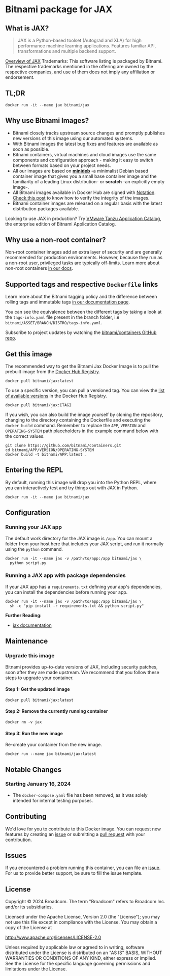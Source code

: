 # Bitnami package for JAX

## What is JAX?

> JAX is a Python-based toolset (Autograd and XLA) for high performance machine learning applications. Features familiar API, transformations and multiple backend support.

[Overview of JAX](https://jax.readthedocs.io)
Trademarks: This software listing is packaged by Bitnami. The respective trademarks mentioned in the offering are owned by the respective companies, and use of them does not imply any affiliation or endorsement.

## TL;DR

```console
docker run -it --name jax bitnami/jax
```

## Why use Bitnami Images?

* Bitnami closely tracks upstream source changes and promptly publishes new versions of this image using our automated systems.
* With Bitnami images the latest bug fixes and features are available as soon as possible.
* Bitnami containers, virtual machines and cloud images use the same components and configuration approach - making it easy to switch between formats based on your project needs.
* All our images are based on [**minideb**](https://github.com/bitnami/minideb) -a minimalist Debian based container image that gives you a small base container image and the familiarity of a leading Linux distribution- or **scratch** -an explicitly empty image-.
* All Bitnami images available in Docker Hub are signed with [Notation](https://notaryproject.dev/). [Check this post](https://blog.bitnami.com/2024/03/bitnami-packaged-containers-and-helm.html) to know how to verify the integrity of the images.
* Bitnami container images are released on a regular basis with the latest distribution packages available.

Looking to use JAX in production? Try [VMware Tanzu Application Catalog](https://bitnami.com/enterprise), the enterprise edition of Bitnami Application Catalog.

## Why use a non-root container?

Non-root container images add an extra layer of security and are generally recommended for production environments. However, because they run as a non-root user, privileged tasks are typically off-limits. Learn more about non-root containers [in our docs](https://docs.bitnami.com/tutorials/work-with-non-root-containers/).

## Supported tags and respective `Dockerfile` links

Learn more about the Bitnami tagging policy and the difference between rolling tags and immutable tags [in our documentation page](https://docs.bitnami.com/tutorials/understand-rolling-tags-containers/).

You can see the equivalence between the different tags by taking a look at the `tags-info.yaml` file present in the branch folder, i.e `bitnami/ASSET/BRANCH/DISTRO/tags-info.yaml`.

Subscribe to project updates by watching the [bitnami/containers GitHub repo](https://github.com/bitnami/containers).

## Get this image

The recommended way to get the Bitnami Jax Docker Image is to pull the prebuilt image from the [Docker Hub Registry](https://hub.docker.com/r/bitnami/jax).

```console
docker pull bitnami/jax:latest
```

To use a specific version, you can pull a versioned tag. You can view the [list of available versions](https://hub.docker.com/r/bitnami/jax/tags/) in the Docker Hub Registry.

```console
docker pull bitnami/jax:[TAG]
```

If you wish, you can also build the image yourself by cloning the repository, changing to the directory containing the Dockerfile and executing the `docker build` command. Remember to replace the `APP`, `VERSION` and `OPERATING-SYSTEM` path placeholders in the example command below with the correct values.

```console
git clone https://github.com/bitnami/containers.git
cd bitnami/APP/VERSION/OPERATING-SYSTEM
docker build -t bitnami/APP:latest .
```

## Entering the REPL

By default, running this image will drop you into the Python REPL, where you can interactively test and try things out with JAX in Python.

```console
docker run -it --name jax bitnami/jax
```

## Configuration

### Running your JAX app

The default work directory for the JAX image is `/app`. You can mount a folder from your host here that includes your JAX script, and run it normally using the `python` command.

```console
docker run -it --name jax -v /path/to/app:/app bitnami/jax \
  python script.py
```

### Running a JAX app with package dependencies

If your JAX app has a `requirements.txt` defining your app's dependencies, you can install the dependencies before running your app.

```console
docker run -it --name jax -v /path/to/app:/app bitnami/jax \
  sh -c "pip install -r requirements.txt && python script.py"
```

**Further Reading:**

- [jax documentation](https://jax.readthedocs.iodocs/)

## Maintenance

### Upgrade this image

Bitnami provides up-to-date versions of JAX, including security patches, soon after they are made upstream. We recommend that you follow these steps to upgrade your container.

#### Step 1: Get the updated image

```console
docker pull bitnami/jax:latest
```

#### Step 2: Remove the currently running container

```console
docker rm -v jax
```

#### Step 3: Run the new image

Re-create your container from the new image.

```console
docker run --name jax bitnami/jax:latest
```

## Notable Changes

### Starting January 16, 2024

* The `docker-compose.yaml` file has been removed, as it was solely intended for internal testing purposes.

## Contributing

We'd love for you to contribute to this Docker image. You can request new features by creating an [issue](https://github.com/bitnami/containers/issues) or submitting a [pull request](https://github.com/bitnami/containers/pulls) with your contribution.

## Issues

If you encountered a problem running this container, you can file an [issue](https://github.com/bitnami/containers/issues/new/choose). For us to provide better support, be sure to fill the issue template.

## License

Copyright &copy; 2024 Broadcom. The term "Broadcom" refers to Broadcom Inc. and/or its subsidiaries.

Licensed under the Apache License, Version 2.0 (the "License");
you may not use this file except in compliance with the License.
You may obtain a copy of the License at

<http://www.apache.org/licenses/LICENSE-2.0>

Unless required by applicable law or agreed to in writing, software
distributed under the License is distributed on an "AS IS" BASIS,
WITHOUT WARRANTIES OR CONDITIONS OF ANY KIND, either express or implied.
See the License for the specific language governing permissions and
limitations under the License.
